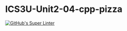 # ICS3U-Unit2-04-cpp-pizza

[![GitHub's Super Linter](https://github.com/Rohnin-Barrette/ICS3U-Unit2-04-cpp-pizza/workflows/GitHub's%20Super%20Linter/badge.svg)](https://github.com/Rohnin-Barrette/ICS3U-Unit2-04-cpp-pizza/actions)

